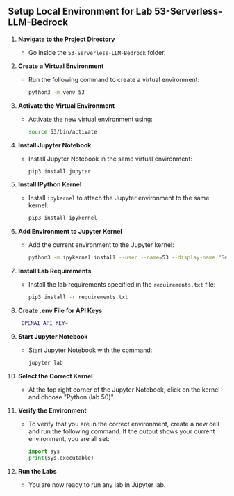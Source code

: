 ## Setup Local Environment for Lab 53-Serverless-LLM-Bedrock

1. **Navigate to the Project Directory**
   - Go inside the `53-Serverless-LLM-Bedrock` folder.

2. **Create a Virtual Environment**
   - Run the following command to create a virtual environment:
     ```sh
     python3 -m venv 53
     ```

3. **Activate the Virtual Environment**
   - Activate the new virtual environment using:
     ```sh
     source 53/bin/activate
     ```

4. **Install Jupyter Notebook**
   - Install Jupyter Notebook in the same virtual environment:
     ```sh
     pip3 install jupyter
     ```

5. **Install IPython Kernel**
   - Install `ipykernel` to attach the Jupyter environment to the same kernel:
     ```sh
     pip3 install ipykernel 
     ```

6. **Add Environment to Jupyter Kernel**
   - Add the current environment to the Jupyter kernel:
     ```sh
     python3 -m ipykernel install --user --name=53 --display-name "Serverless (lab 53)"
     ```

7. **Install Lab Requirements**
   - Install the lab requirements specified in the `requirements.txt` file:
     ```sh
     pip3 install -r requirements.txt
     ```

8. **Create .env File for API Keys**
    ```sh
     OPENAI_API_KEY=
     ```

9. **Start Jupyter Notebook**
   - Start Jupyter Notebook with the command:
     ```sh
     jupyter lab
     ```

10. **Select the Correct Kernel**
    - At the top right corner of the Jupyter Notebook, click on the kernel and choose "Python (lab 50)".

11. **Verify the Environment**
    - To verify that you are in the correct environment, create a new cell and run the following command. If the output shows your current environment, you are all set:
      ```python
      import sys
      print(sys.executable)
      ```

12. **Run the Labs**
    - You are now ready to run any lab in Jupyter lab.
